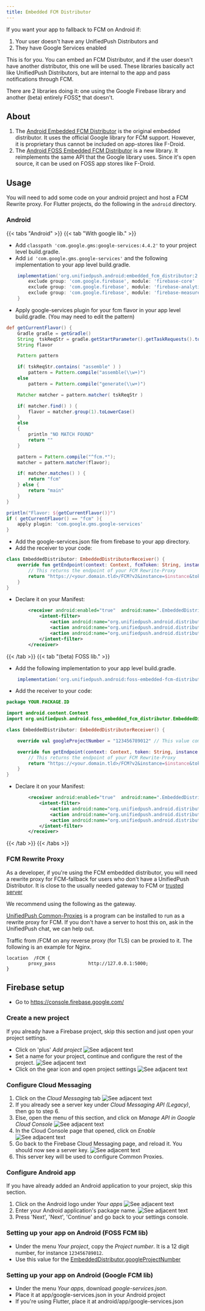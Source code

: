 ```yaml
---
title: Embedded FCM Distributor
---
```


If you want your app to fallback to FCM on Android if: 
  1. Your user doesn't have any UnifiedPush Distributors and
  2. They have Google Services enabled

This is for you. You can embed an FCM Distributor, and if the user doesn't have another distributor, this one will be used. These libraries basically act like UnifiedPush Distributors, but are internal to the app and pass notifications through FCM.

There are 2 libraries doing it: one using the Google Firebase library and another (beta) entirely FOSS[\*](https://en.wikipedia.org/wiki/FOSS "Free and open-source software") that doesn't.

## About

1. The [Android Embedded FCM Distributor](https://github.com/UnifiedPush/android-embedded_fcm_distributor) is the original embedded distributor. It uses the official Google library for FCM support. However, it is proprietary thus cannot be included on app-stores like F-Droid.
1. The [Android FOSS Embedded FCM Distributor](https://github.com/UnifiedPush/android-foss_embedded_fcm_distributor) is a new library. It reimplements the same API that the Google library uses. Since it's open source, it can be used on FOSS app stores like F-Droid.

## Usage

You will need to add some code on your android project and host a FCM Rewrite proxy. For Flutter projects, do the following in the `android` directory.

### Android

{{< tabs "Android" >}}
{{< tab "With google lib." >}}

* Add `classpath 'com.google.gms:google-services:4.4.2'` to your project level build.gradle.
* Add `id 'com.google.gms.google-services'` and the following implementation to your app level build.gradle.

```groovy
    implementation('org.unifiedpush.android:embedded_fcm_distributor:2.5.0') {
        exclude group: 'com.google.firebase', module: 'firebase-core'
        exclude group: 'com.google.firebase', module: 'firebase-analytics'
        exclude group: 'com.google.firebase', module: 'firebase-measurement-connector'
    }
```

* Apply google-services plugin for your fcm flavor in your app level build.gradle. (You may need to edit the pattern)

```groovy
def getCurrentFlavor() {
    Gradle gradle = getGradle()
    String  tskReqStr = gradle.getStartParameter().getTaskRequests().toString()
    String flavor

    Pattern pattern

    if( tskReqStr.contains( "assemble" ) )
        pattern = Pattern.compile("assemble(\\w+)")
    else
        pattern = Pattern.compile("generate(\\w+)")

    Matcher matcher = pattern.matcher( tskReqStr )

    if( matcher.find() ) {
        flavor = matcher.group(1).toLowerCase()
    }
    else
    {
        println "NO MATCH FOUND"
        return ""
    }

    pattern = Pattern.compile("^fcm.*");
    matcher = pattern.matcher(flavor);

    if( matcher.matches() ) {
        return "fcm"
    } else {
        return "main"
    }
}

println("Flavor: ${getCurrentFlavor()}")
if ( getCurrentFlavor() == "fcm" ){
    apply plugin: 'com.google.gms.google-services'
}
```

* Add the google-services.json file from firebase to your app directory.
* Add the receiver to your code:

```kotlin
class EmbeddedDistributor: EmbeddedDistributorReceiver() {
    override fun getEndpoint(context: Context, fcmToken: String, instance: String): String {
        // This returns the endpoint of your FCM Rewrite-Proxy
        return "https://<your.domain.tld>/FCM?v2&instance=$instance&token=$token"
    }
}
```

* Declare it on your Manifest:

```xml
        <receiver android:enabled="true"  android:name=".EmbeddedDistributor" android:exported="false">
            <intent-filter>
                <action android:name="org.unifiedpush.android.distributor.feature.BYTES_MESSAGE"/>
                <action android:name="org.unifiedpush.android.distributor.REGISTER"/>
                <action android:name="org.unifiedpush.android.distributor.UNREGISTER"/>
            </intent-filter>
        </receiver>
```

{{< /tab >}}
{{< tab "(beta) FOSS lib." >}}

* Add the following implementation to your app level build.gradle.
```groovy
    implementation('org.unifiedpush.android:foss-embedded-fcm-distributor:1.0.0')
```
* Add the receiver to your code:

```kotlin
package YOUR.PACKAGE.ID

import android.content.Context
import org.unifiedpush.android.foss_embedded_fcm_distributor.EmbeddedDistributorReceiver

class EmbeddedDistributor: EmbeddedDistributorReceiver() {

    override val googleProjectNumber = "123456789012" // This value comes from the google-services.json

    override fun getEndpoint(context: Context, token: String, instance: String): String {
        // This returns the endpoint of your FCM Rewrite-Proxy
        return "https://<your.domain.tld>/FCM?v2&instance=$instance&token=$token"
    }
}
```

* Declare it on your Manifest:

```xml
        <receiver android:enabled="true"  android:name=".EmbeddedDistributor" android:exported="false">
            <intent-filter>
                <action android:name="org.unifiedpush.android.distributor.feature.BYTES_MESSAGE"/>
                <action android:name="org.unifiedpush.android.distributor.REGISTER"/>
                <action android:name="org.unifiedpush.android.distributor.UNREGISTER"/>
            </intent-filter>
        </receiver>
```

{{< /tab >}}
{{< /tabs >}}

### FCM Rewrite Proxy

As a developer, if you're using the FCM embedded distributor, you will need a rewrite proxy for FCM-fallback for users who don't have a UnifiedPush Distributor. It is close to the usually needed gateway to FCM or [trusted server](https://firebase.google.com/docs/cloud-messaging/server)

We recommend using the following as the gateway.

[UnifiedPush Common-Proxies](https://github.com/UnifiedPush/common-proxies) is a program can be installed to run as a rewrite proxy for FCM. If you don't have a server to host this on, ask in the UnifiedPush chat, we can help out.

Traffic from /FCM on any reverse proxy (for TLS) can be proxied to it. The following is an example for Nginx.

```nginx
location  /FCM {
        proxy_pass            http://127.0.0.1:5000;
}
```

## Firebase setup

- Go to https://console.firebase.google.com/

### Create a new project

If you already have a Firebase project, skip this section and just open your project settings.

- Click on 'plus' *Add project* ![See adjacent text](/big_img/fcm_setup/create_proj_1.png)
- Set a name for your project, continue and configure the rest of the project. ![See adjacent text](/big_img/fcm_setup/create_proj_2.png)
- Click on the gear icon and open project settings ![See adjacent text](/big_img/fcm_setup/open_settings_1.png)

### Configure Cloud Messaging

1. Click on the *Cloud Messaging* tab ![See adjacent text](/big_img/fcm_setup/gen_settings_no_app.png)
1. If you already see a server key under *Cloud Messaging API (Legacy)*, then go to step 6.
1. Else, open the menu of this section, and click on *Manage API in Google Cloud Console* ![See adjacent text](/big_img/fcm_setup/cloud_messaging_1.png)
1. In the Cloud Console page that opened, click on *Enable* ![See adjacent text](/big_img/fcm_setup/cloud_messaging_2.png)
1. Go back to the Firebase Cloud Messaging page, and reload it. You should now see a server key. ![See adjacent text](/big_img/fcm_setup/cloud_messaging_3.png)
6. This server key will be used to configure Common Proxies.

### Configure Android app

If you have already added an Android application to your project, skip this section.

1. Click on the Android logo under *Your apps* ![See adjacent text](/big_img/fcm_setup/gen_settings_no_app.png)
1. Enter your Android application's package name. ![See adjacent text](/big_img/fcm_setup/create_app_1.png)
1. Press 'Next', 'Next', 'Continue' and go back to your settings console.

### Setting up your app on Android (FOSS FCM lib)

- Under the menu *Your project*, copy the *Project number*. It is a 12 digit number, for instance `123456789012`.
- Use this value for the [EmbeddedDistributor.googleProjectNumber](#android)

### Setting up your app on Android (Google FCM lib)

- Under the menu *Your apps*, download *google-services.json*.
- Place it at app/google-services.json in your Android project
- If you're using Flutter, place it at android/app/google-services.json 

